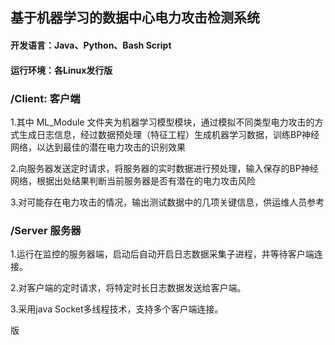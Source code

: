 ## 基于机器学习的数据中心电力攻击检测系统

#### 开发语言：Java、Python、Bash Script

#### 运行环境：各Linux发行版

### /Client: 客户端

1.其中 ML_Module 文件夹为机器学习模型模块，通过模拟不同类型电力攻击的方式生成日志信息，经过数据预处理（特征工程）生成机器学习数据，训练BP神经网络，以达到最佳的潜在电力攻击的识别效果

2.向服务器发送定时请求，将服务器的实时数据进行预处理，输入保存的BP神经网络，根据出处结果判断当前服务器是否有潜在的电力攻击风险

3.对可能存在电力攻击的情况，输出测试数据中的几项关键信息，供运维人员参考


### /Server 服务器

1.运行在监控的服务器端，启动后自动开启日志数据采集子进程，并等待客户端连接。

2.对客户端的定时请求，将特定时长日志数据发送给客户端。

3.采用java Socket多线程技术，支持多个客户端连接。

版
